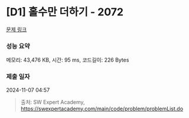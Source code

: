 # [D1] 홀수만 더하기 - 2072 

[문제 링크](https://swexpertacademy.com/main/code/problem/problemDetail.do?contestProbId=AV5QSEhaA5sDFAUq) 

### 성능 요약

메모리: 43,476 KB, 시간: 95 ms, 코드길이: 226 Bytes

### 제출 일자

2024-11-07 04:57



> 출처: SW Expert Academy, https://swexpertacademy.com/main/code/problem/problemList.do